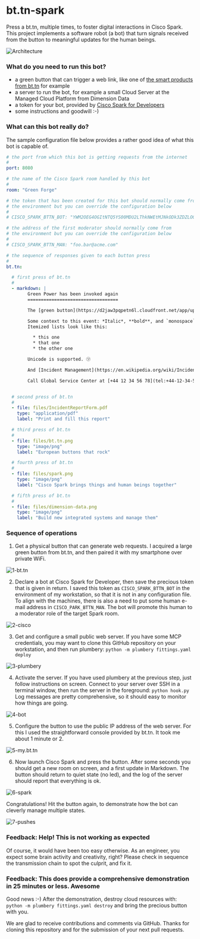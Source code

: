 # bt.tn-spark
Press a bt.tn, multiple times, to foster digital interactions in Cisco Spark. This project implements a software robot (a bot) that turn signals received from the button to meaningful updates for the human beings.

![Architecture](docs/architecture.png)

### What do you need to run this bot?

* a green button that can trigger a web link, like one of [the smart products from bt.tn](https://bt.tn/shop/) for example
* a server to run the bot, for example a small Cloud Server at the Managed Cloud Platform from Dimension Data
* a token for your bot, provided by [Cisco Spark for Developers](https://developer.ciscospark.com/index.html)
* some instructions and goodwill :-)

### What can this bot really do?

The sample configuration file below provides a rather good idea of what this bot is capable of.

```yaml
# the port from which this bot is getting requests from the internet
#
port: 8080

# the name of the Cisco Spark room handled by this bot
#
room: "Green Forge"

# the token that has been created for this bot should normally come from
# the environment but you can override the configuration below
#
# CISCO_SPARK_BTTN_BOT: "YWM2OEG4OGItNTQ5YS00MDU2LThkNWEtMJNkODk3ZDZLOGQ0OVGlZWU1NmYtZWyY"

# the address of the first moderator should normally come from
# the environment but you can override the configuration below
#
# CISCO_SPARK_BTTN_MAN: "foo.bar@acme.com"

# the sequence of responses given to each button press
#
bt.tn:

  # first press of bt.tn
  #
  - markdown: |
        Green Power has been invoked again
        ==================================

        The [green button](https://d2jaw3pqpetn6l.cloudfront.net/app/uploads/2016/05/27125600/product-images-bttn-normal-green-600x600.jpg) has been pressed, so there is a need for urgent action.

        Some context to this event: *Italic*, **bold**, and `monospace`.
        Itemized lists look like this:

          * this one
          * that one
          * the other one

        Unicode is supported. ㋡

        And [Incident Management](https://en.wikipedia.org/wiki/Incident_management_(ITSM)) too.

        Call Global Service Center at [+44 12 34 56 78](tel:+44-12-34-56-78) if people are late to join this room. We will continue to provide information so stay tuned.


  # second press of bt.tn
  #
  - file: files/IncidentReportForm.pdf
    type: "application/pdf"
    label: "Print and fill this report"

  # third press of bt.tn
  #
  - file: files/bt.tn.png
    type: "image/png"
    label: "European buttons that rock"

  # fourth press of bt.tn
  #
  - file: files/spark.png
    type: "image/png"
    label: "Cisco Spark brings things and human beings together"

  # fifth press of bt.tn
  #
  - file: files/dimension-data.png
    type: "image/png"
    label: "Build new integrated systems and manage them"

```

### Sequence of operations

1. Get a physical button that can generate web requests. I acquired a large green button from bt.tn,
and then paired it with my smartphone over private WiFi.

![1-bt.tn](docs/1-bt.tn.png)

2. Declare a bot at Cisco Spark for Developer, then save the precious token that is given in return.
I saved this token as `CISCO_SPARK_BTTN_BOT` in the environment of my workstation, so that it is not in
any configuration file. To align with the machines, there is also a need to put some human e-mail address
in `CISCO_PARK_BTTN_MAN`. The bot will promote this human to a moderator role of the target Spark room.

![2-cisco](docs/2-cisco.png)

3. Get and configure a small public web server. If you have some MCP credentials, you may want to clone this GitHub
repository on your workstation, and then run plumbery: `python -m plumbery fittings.yaml deploy`

![3-plumbery](docs/3-plumbery.png)

4. Activate the server. If you have used plumbery at the previous step, just follow instructions on screen.
Connect to your server over SSH in a terminal window, then run the server in the foreground:
`python hook.py` Log messages are pretty comprehensive, so it should easy to monitor how things are going.

![4-bot](docs/4-bot.png)

5. Configure the button to use the public IP address of the web server. For this I used the straightforward console provided by bt.tn. It took me about 1 minute or 2.

![5-my.bt.tn](docs/5-my.bt.tn.png)


6. Now launch Cisco Spark and press the button. After some seconds you should get a new room on screen, and a first update in Markdown.
The button should return to quiet state (no led), and the log of the server should report that everything is ok.

![6-spark](docs/6-spark.png)

Congratulations! Hit the button again, to demonstrate how the bot can cleverly manage multiple states.

![7-pushes](docs/7-pushes.png)

### Feedback: Help! This is not working as expected

Of course, it would have been too easy otherwise. As an engineer, you expect some brain activity and creativity, right? Please check in sequence the transmission chain to spot the culprit, and fix it.

### Feedback: This does provide a comprehensive demonstration in 25 minutes or less. Awesome

Good news :-)  After the demonstration, destroy cloud resources with: `python -m plumbery fittings.yaml destroy` and bring the precious button with you.

We are glad to receive contributions and comments via GitHub. Thanks for cloning this repository and for the submission of your next pull requests.
